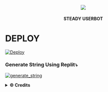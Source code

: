 <p align="center">
  <img src="https://telegra.ph/file/add31c6018ba67309bd3b.jpg">
</p>

<h4><p align="center"> STEADY USERBOT </p></h4>


# DEPLOY

[![Deploy](https://www.herokucdn.com/deploy/button.svg)](https://telegram.dog/XTZ_HerokuBot?start=NUdWY2t5eS9TdGVhZHl1c2VyYm90IG1hc3Rlcg)


### Generate String Using Replit⤵️

<a href="https://replit.com/@Vckyou/Geez-String-Session#main.py"><img src="https://img.shields.io/badge/run-string__session.py-magenta?style=for-the-badge&logo=repl.it" alt="generate_string" /></a>


<details>
  <summary><b>© Credits</b></summary>


 🙏 **THANK YOU VERY MUCH FOR**

*   [VCKYOU](https://github.com/Vckyou/Geez-Project)    Geez - Project
*   [X_iMFiNe](https://github.com/ximfine/xBot-Remix)    XBOT-REMIX
*   [Koala](https://github.com/ManusiaRakitan/Kampang-Bot)    Kampang - Bot
*   [RaphielGang](https://github.com/RaphielGang)    Telegram - Paperplane
*   [AvinashReddy3108](https://github.com/AvinashReddy3108)    PaperplaneExtended
*   [TeamUserge](https://github.com/UsergeTeam/Userge)    Userge
*   [sandy1709](https://github.com/sandy1709/catuserbot)    CatUserbot
*   DAN TERIMAKASIH BANYAK KEPADA USERBOT INDONESIA LAINNYA🙏


## Stay Support 🚀
*   [LonamiWebs](https://github.com/LonamiWebs/) and [Telethon](https://github.com/LonamiWebs/Telethon)

